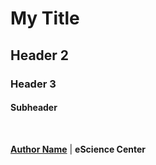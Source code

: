 <!--
title: PRESENTATION TITLE
description: PRESENTATION DESCRIPTION
author: AUTHOR NAME
version: 4.3.1
plugins: RevealHighlight, RevealMarkdown, RevealMath.KaTeX, RevealMenu, RevealNotes, RevealSearch, RevealZoom
-->

<!-- .slide: data-state="blue_overlay yellow_flag yellow_strip purple_half_circle_bottom purple_blob right_e_top" data-background-video="./files/Mood video Homepage 2.mp4" data-background-video-loop data-background-video-muted="true" -->

# My Title
## Header 2
### Header 3
#### Subheader

<br>

**[Author Name](mailto:a.name@esciencecenter.nl)** | **eScience Center**
